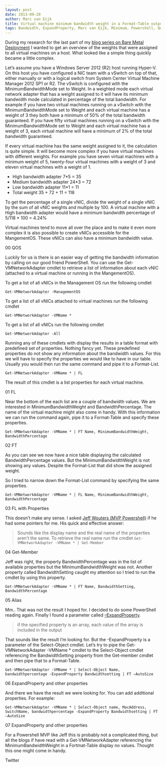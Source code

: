 ```yaml
---
layout: post
date: 2013-09-20
author: Marc van Eijk
title: Virtual machine minimum bandwidth weight in a Format-Table output
tags: Bandwidth, ExpandProperty, Marc van Eijk, Minimum, Powershell, QoS, Weight
---
```

During my research for the last part of my [blog series on Bare Metal Deployment](/2013/10/05/bmd4) I wanted to get an overview of the weights that were assigned to all virtual machines on a host. What looked like a simple thing quickly became a little complex.

Let’s assume you have a Windows Server 2012 (R2) host running Hyper-V. On this host you have configured a NIC team with a vSwitch on top of that, either manually or with a logical switch from System Center Virtual Machine Manager 2012 SP1 or R2. The vSwitch is configured with the MinimumBandwidthMode set to Weight. In a weighted mode each virtual network adapter that has a weight assigned to it will have its minimum bandwidth mode calculated in percentage of the total bandwidth. For example if you have two virtual machines running on a vSwitch with the MinimumBandwidthMode set to Weight and each virtual machine has a weight of 3 they both have a minimum of 50% of the total bandwidth guaranteed. If you have fifty virtual machines running on a vSwitch with the MinimumBandwidthMode set to Weight and each virtual machine has a weight of 3, each virtual machine will have a minimum of 2% of the total bandwidth guaranteed.

If every virtual machine has the same weight assigned to it, the calculation is quite simple. It will become more complex if you have virtual machines with different weights. For example you have seven virtual machines with a minimum weight of 5, twenty-four virtual machines with a weight of 3 and eleven virtual machines with a weight of 1.

- High bandwidth adapter 7*5 = 35
- Medium bandwidth adapter 24*3 = 72
- Low bandwidth adapter 11*1 = 11
- Total weight 35 + 72 + 11 = 118

To get the percentage of a single vNIC, divide the weight of a single vNIC by the sum of all vNIC weights and multiple by 100. A virtual machine with a High bandwidth adapter would have a minimum bandwidth percentage of 5/118 * 100 = 4.24%

Virtual machines tend to move all over the place and to make it even more complex it is also possible to create vNICs accessible for the MangementOS. These vNICs can also have a minimum bandwidth value.

00 QOS

Luckily for us is there is an easier way of getting the bandwidth information by calling on our good friend PowerShell. You can use the Get-VMNetworkAdapter cmdlet to retrieve a list of information about each vNIC (attached to a virtual machine or running in the MangementOS).

To get a list of all vNICs in the Management OS run the following cmdlet

`Get-VMNetworkAdapter -ManagementOS`

To get a list of all vNICs attached to virtual machines run the following cmdlet

`Get-VMNetworkAdapter -VMName *`

To get a list of all vNICs run the following cmdlet

`Get-VMNetworkAdapter -All`

Running any of these cmdlets with display the results in a table format with predefined set of properties. Nothing fancy yet. These predefined properties do not show any information about the bandwidth values. For this we will have to specify the properties we would like to have in our table. Usually you would then run the same command and pipe it to a Format-List.

`Get-VMNetworkAdapter -VMName * | FL`

The result of this cmdlet is a list properties for each virtual machine.

01 FL

Near the bottom of the each list are a couple of bandwidth values. We are interested in MinimumBandwidthWeight and BandwidthPercentage. The name of the virtual machine might also come in handy. With this information we can run the command again, pipe it to a Format-Table and specify these properties.

`Get-VMNetworkAdapter -VMName * | FT Name, MinimumBandwidthWeight, BandwidthPercentage`

02 FT

As you can see we now have a nice table displaying the calculated BandwidthPercentage values. But the MinimumBandwidthWeight is not showing any values. Despite the Format-List that did show the assigned weight.

So I tried to narrow down the Format-List command by specifying the same properties.

`Get-VMNetworkAdapter -VMName * | FL Name, MinimumBandwidthWeight, BandwidthPercentage`

03 FL with Properties

This doesn’t make any sense. I asked [Jeff Wouters (MVP Powershell)](https://twitter.com/JeffWouters) if he had some pointers for me. His quick and effective answer:

> Sounds like the display name and the real name of the properties aren’t the same. To retrieve the real name run the cmdlet 
> `Get-VMNetworkAdapter -VMName * | Get-Member`

04 Get-Member

Jeff was right, the property BandwidthPercentage was in the list of available properties but the MinimumBandwidthWeight was not. Another property called BandwidthSetting caught my attention so I tried to run the cmdlet by using this property.

`Get-VMNetworkAdapter -VMName * | FT Name, BandwidthSetting, BandwidthPercentage`

05 Alias

Mm.. That was not the result I hoped for. I decided to do some PowerShell reading again. Finally I found a parameter called [–ExpandProperty](http://technet.microsoft.com/en-us/library/hh849895.aspx).

> if the specified property is an array, each value of the array is included in the output

That sounds like the result I’m looking for. But the -ExpandProperty is a parameter of the Select-Object cmdlet. Let’s try to pipe the Get-VMNetworkAdapter -VMName * cmdlet to the Select-Object cmdlet referencing the BandwidthSetting property from the Get-member cmdlet and then pipe that to a Format-Table.

`Get-VMNetworkAdapter -VMName * | Select-Object Name, bandwidthpercentage -ExpandProperty Bandwidthsetting | FT –AutoSize`

06 ExpandProperty and other properties

And there we have the result we were looking for. You can add additional properties. For example:

`Get-VMNetworkAdapter -VMName * | Select-Object name, MacAddress, SwitchName, bandwidthpercentage -ExpandProperty Bandwidthsetting | FT –AutoSize`

07 ExpandProperty and other properties

For a Powershell MVP like Jeff this is probably not a complicated thing, but all the blogs if have read with a Get-VMNetworkAdapter referencing the MinimumBandwidthWeight in a Fortmat-Table display no values. Thought this one might come in handy.

Twitter
